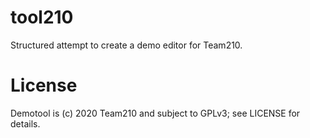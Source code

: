 # tool210
Structured attempt to create a demo editor for Team210.

# License
Demotool is (c) 2020 Team210 and subject to GPLv3; see LICENSE for details.
